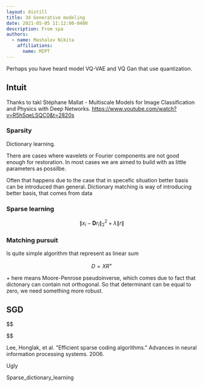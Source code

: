 ```yaml
---
layout: distill
title: 3d Generative modeling
date: 2021-05-05 11:12:00-0400  
description: From spa
authors:
  - name: Mashalov Nikita  
    affiliations: 
      name: MIPT
---
```


Perhaps you have heard model VQ-VAE and VQ Gan that use quantization.



## Intuit
Thanks to takl Stéphane Mallat - Multiscale Models for Image Classification and Physics with Deep Networks.
https://www.youtube.com/watch?v=R5hSqeLSQC0&t=2820s


### Sparsity



Dictionary learning.

There are cases where wavelets or Fourier components are not good enough for restoration. In most cases we are aimed to build with as little parameters as possilbe.

 Often that happens due to the case that in specefic situation better basis can be introduced than general. Dictionary matching is way of introducing better basis, that comes from data



### Sparse learning


$$
    \|x_i - \mathbf{D} r_i \|_2^2  + \lambda \| r\|
$$

### Matching pursuit

Is quite simple algorithm that represent as linear sum


$$
    D = X R^+
$$

$+$ here means Moore-Penrose pseudoinverse, which comes due to fact that dictonary can contain not orthogonal. So that determinant can be equal to zero, we need something more robust.

## SGD

$$

$$

Lee, Honglak, et al. "Efficient sparse coding algorithms." Advances in neural information processing systems. 2006.

Ugly


Sparse_dictionary_learning